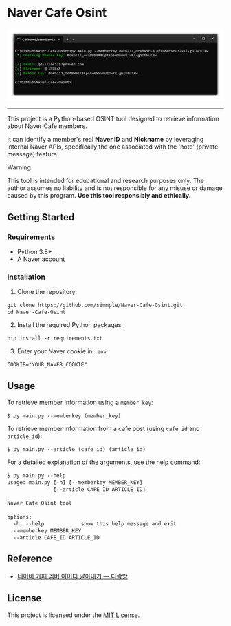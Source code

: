 # Naver Cafe Osint

!["main"](/images/main.png)

---

This project is a Python-based OSINT tool designed to retrieve information about Naver Cafe members.

It can identify a member's real **Naver ID** and **Nickname** by leveraging internal Naver APIs, specifically the one associated with the 'note' (private message) feature.

> [!WARNING]  
> This tool is intended for educational and research purposes only. The author assumes no liability and is not responsible for any misuse or damage caused by this program. **Use this tool responsibly and ethically.**

## Getting Started

### Requirements
- Python 3.8+
- A Naver account

### Installation
1. Clone the repository:
```
git clone https://github.com/simnple/Naver-Cafe-Osint.git
cd Naver-Cafe-Osint
```

2. Install the required Python packages:
```
pip install -r requirements.txt
```

3. Enter your Naver cookie in `.env`
```
COOKIE="YOUR_NAVER_COOKIE"
```

## Usage
To retrieve member information using a `member_key`:
```
$ py main.py --memberkey (member_key)
```

To retrieve member information from a cafe post (using `cafe_id` and `article_id`):
```
$ py main.py --article (cafe_id) (article_id)
```

For a detailed explanation of the arguments, use the help command:
```
$ py main.py --help
usage: main.py [-h] [--memberkey MEMBER_KEY]
               [--article CAFE_ID ARTICLE_ID]

Naver Cafe Osint tool

options:
  -h, --help            show this help message and exit
  --memberkey MEMBER_KEY
  --article CAFE_ID ARTICLE_ID
```

## Reference
- [네이버 카페 멤버 아이디 알아내기 — 다락방](https://simnple.tistory.com/18)

## License
This project is licensed under the [MIT License](https://github.com/simnple/Naver-Cafe-Osint/blob/main/LICENSE).